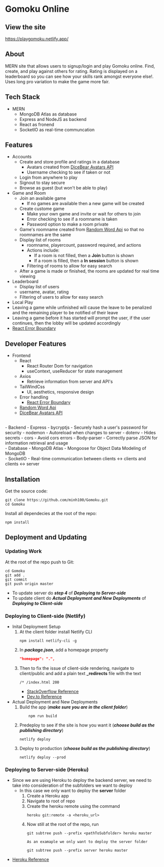 # Gomoku Online

## View the site
https://playgomoku.netlify.app/

## About
MERN site that allows users to signup/login and play Gomoku online. Find, create, and play against others for rating. Rating is displayed on a leaderboard so you can see how your skills rank amongst everyone else!. 
<br/>
Uses long pro variation to make the game more fair.

## Tech Stack
- MERN
    - MongoDB Atlas as database
    - Express and NodeJS as backend
    - React as fronend
    - SocketIO as real-time communcation

## Features

- Accounts
    - Create and store profile and ratings in a database
        - Avatars created from [DiceBear Avatars API](https://avatars.dicebear.com/)
        - Username checking to see if taken or not
    - Login from anywhere to play
    - Signout to stay secure
    - Browse as guest (but won't be able to play)
- Game and Room
    - Join an available game
        - If no games are available then a new game will be created
    - Create custome game
        - Make your own game and invite or wait for others to join
        - Error checking to see if a roomname is taken
        - Password option to make a room private
    - Game's roomname created from [Random Word Api](https://random-word-api.herokuapp.com) so that no roomnames are the same
    - Display list of rooms
        - roomname, playercount, password required, and actions
        - Actions include:
            - If a room is not filled, then a **Join** button is shown
            - If a room is filled, then a **In session** button is shown
        - Filtering of rooms to allow for easy search
    - After a game is made or finished, the rooms are updated for real time viewing
- Leaderboard
    - Display list of users
    - username, avatar, rating
    - Filtering of users to allow for easy search
- Local Play
- Leaving a game while unfinished will cause the leave to be penalized and the remaining player to be notified of their leave
- Leaving a game before it has started will prompt the user, if the user continues, then the lobby will be updated accordingly
- [React Error Boundary](https://github.com/bvaughn/react-error-boundary#readme)

## Developer Features

- Frontend
    - React
        - React Router Dom for navigation
        - useContext, useReducer for state management
    - Axios 
        - Retrieve information from server and API's
    - TailWindCss
        - UI, aesthetics, responsive design
    - Error handling
        - [React Error Boundary](https://github.com/bvaughn/react-error-boundary#readme)
    - [Random Word Api](https://random-word-api.herokuapp.com)
    - [DiceBear Avatars API](https://avatars.dicebear.com/)
<br/>
- Backend
    - Express
    - bycryptjs
        - Securely hash a user's password for security
    - nodemon
        - Autoreload when changes to server
    - dotenv
        - Hides secrets
    - cors
        - Avoid cors errors
    - Body-parser
        - Correctly parse JSON for information retrieval and usage
<br/>
- Database
    - MongoDB Atlas
        - Mongoose for Object Data Modeling of MongoDB
<br/>
- SocketIO
    - Real-time communication between clients <-> clients and clients <-> server

## Installation

Get the source code:

```shell
git clone https://github.com/minh100/Gomoku.git
cd Gomoku
```

Install all dependecies at the root of the repo:

```shell
npm install
```

## Deployment and Updating

### Updating Work

At the root of the repo push to Git:
```git
cd Gomoku
git add .
git commit
git push origin master
```

- To update server do **_step 4_** of **_Deploying to Server-side_**<br/>
- To update client do **_Actual Deployment and New Deployments_** of **_Deploying to Client-side_**


### Deploying to Client-side (Netlify)

- Inital Deployment Setup
    1. At the client folder install Netlify CLI
        ```shell
        npm install netlify-cli -g
        ```
    2. In **_package.json_**, add a homepage property
        ```json
        "homepage": ".",
        ```
    3. Then to fix the issue of client-side rendering, navigate to client/public and add a plain text **_redirects** file with the text
        ```text
        /* /index.html 200
        ```
        - [StackOverflow Reference](https://stackoverflow.com/questions/55568697/blank-page-after-running-build-on-create-react-app)
        - [Dev.to Reference](https://dev.to/chrisotto/netlify-client-side-routing-2iff)
- Actual Deployment and New Deployments
    1. Build the app (**_make sure you are in the client folder_**)
        ```shell
            npm run build
        ```
    2. Predeploy to see if the site is how you want it (**_choose build as the publishing directory_**)
        ```shell
        netlify deploy
        ```
    3. Deploy to production (**_choose build as the publishing directory_**)
        ```shell
        netlify deploy --prod
        ```


### Deploying to Server-side (Heroku)

- Since we are using Heroku to deploy the backend server, we need to take into consideration of the subfolders we want to deploy
    - In this case we only want to deploy the **server** folder
        1. Create a Heroku app
        2. Navigate to root of repo
        3. Create the heroku remote using the command
            ```terminal
            heroku git:remote -a <heroku_url>
            ```
        4. Now still at the root of the repo, run
            ```shell
            git subtree push --prefix <pathToSubfolder> heroku master
            ```
            ```shell
            As an examaple we only want to deploy the server folder
            ```
            ```shell
            git subtree push --prefix server heroku master
            ```
- [Heroku Reference](https://jtway.co/deploying-subdirectory-projects-to-heroku-f31ed65f3f2)<br/>

